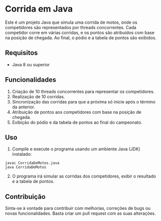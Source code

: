# Corrida em Java

Este é um projeto Java que simula uma corrida de motos, onde os competidores são representados por threads concorrentes. Cada competidor corre em várias corridas, e os pontos são atribuídos com base na posição de chegada. Ao final, o pódio e a tabela de pontos são exibidos.

## Requisitos

- Java 8 ou superior

## Funcionalidades

1. Criação de 10 threads concorrentes para representar os competidores.
2. Realização de 10 corridas.
3. Sincronização das corridas para que a próxima só inicie após o término da anterior.
4. Atribuição de pontos aos competidores com base na posição de chegada.
5. Exibição do pódio e da tabela de pontos ao final do campeonato.

## Uso

1. Compile e execute o programa usando um ambiente Java (JDK) instalado:

```
javac CorridaDeMotos.java
java CorridaDeMotos
```

2. O programa irá simular as corridas dos competidores, exibir o resultado e a tabela de pontos.

## Contribuição

Sinta-se à vontade para contribuir com melhorias, correções de bugs ou novas funcionalidades. Basta criar um pull request com as suas alterações.


